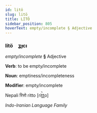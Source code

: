 ```yaml
---
id: litö
slug: litö
title: LİTÖ
sidebar_position: 805
hoverText: empty/incomplete § Adjective
---
```


### litö&emsp;<span kind="abugida">ʓɟcı</span>

*empty/incomplete* **§** Adjective

**Verb**: to be empty/incomplete

**Noun**: emptiness/incompleteness

**Modifier**: empty/incomplete

Nepali रित्तो ritto [rit̪̚t̪o]

*Indo-Iranian Language Family*
